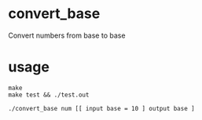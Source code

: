 # convert_base
Convert numbers from base to base



# usage

```
make
make test && ./test.out
```

```
./convert_base num [[ input base = 10 ] output base ]
```
